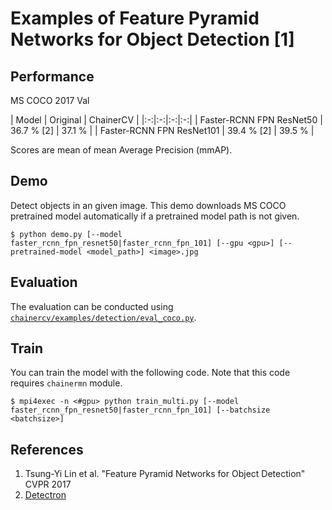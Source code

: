 # Examples of Feature Pyramid Networks for Object Detection [1]

## Performance
MS COCO 2017 Val

| Model | Original | ChainerCV |
|:-:|:-:|:-:|:-:|
| Faster-RCNN FPN ResNet50 | 36.7 % [2] | 37.1 % |
| Faster-RCNN FPN ResNet101 | 39.4 % [2] | 39.5 % |

Scores are mean of mean Average Precision (mmAP).

## Demo
Detect objects in an given image. This demo downloads MS COCO pretrained model automatically if a pretrained model path is not given.
```
$ python demo.py [--model faster_rcnn_fpn_resnet50|faster_rcnn_fpn_101] [--gpu <gpu>] [--pretrained-model <model_path>] <image>.jpg
```

## Evaluation
The evaluation can be conducted using [`chainercv/examples/detection/eval_coco.py`](https://github.com/chainer/chainercv/blob/master/examples/detection).

## Train
You can train the model with the following code.
Note that this code requires `chainermn` module.
```
$ mpi4exec -n <#gpu> python train_multi.py [--model faster_rcnn_fpn_resnet50|faster_rcnn_fpn_101] [--batchsize <batchsize>]
```

## References
1. Tsung-Yi Lin et al. "Feature Pyramid Networks for Object Detection" CVPR 2017
2. [Detectron](https://github.com/facebookresearch/Detectron)
